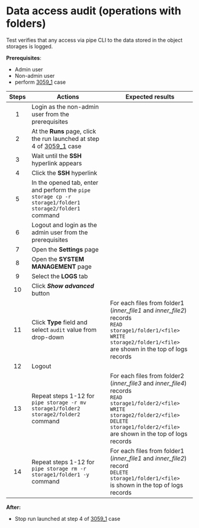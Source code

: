 # Data access audit (operations with folders)

Test verifies that any access via pipe CLI to the data stored in the object storages is logged.

**Prerequisites**:
- Admin user
- Non-admin user
- perform [3059_1](3059_1.md) case

| Steps | Actions | Expected results |
| :---: | --- | --- |
| 1 | Login as the non-admin user from the prerequisites | |
| 2 | At the **Runs** page, click the run launched at step 4 of [3059_1](3059_1.md) case | |
| 3 | Wait until the **SSH** hyperlink appears | |
| 4 | Click the **SSH** hyperlink | |
| 5 | In the opened tab, enter and perform the `pipe storage cp -r storage1/folder1 storage2/folder1` command | |
| 6 | Logout and login as the admin user from the prerequisites | |
| 7 | Open the **Settings** page | |
| 8 | Open the **SYSTEM MANAGEMENT** page | |
| 9 | Select the **LOGS** tab | |
| 10 | Click ***Show advanced*** button | |
| 11 | Click **Type** field and select `audit` value from drop-down | For each files from folder1 (*inner_file1* and *inner_file2*) records <br>`READ storage1/folder1/<file>` <br> `WRITE storage2/folder1/<file>`  <br> are shown in the top of logs records |
| 12 | Logout | |
| 13 | Repeat steps 1-12 for `pipe storage -r mv storage1/folder2 storage2/folder2` command | For each files from folder2 (*inner_file3* and *inner_file4*) records <br> `READ storage1/folder2/<file>` <br> `WRITE storage2/folder2/<file>` <br> `DELETE storage1/folder2/<file>` <br> are shown in the top of logs records |
| 14 | Repeat steps 1-12 for `pipe storage rm -r storage1/folder1 -y` command | For each files from folder1 (*inner_file1* and *inner_file2*) record <br> `DELETE storage1/folder1/<file>` <br> is shown in the top of logs records |

**After:**
- Stop run launched at step 4 of [3059_1](3059_1.md) case